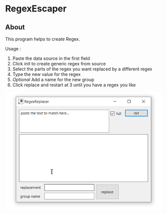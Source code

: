 # RegexEscaper

## About

This program helps to create Regex.

Usage :

1. Paste the data source in the first field
2. Click init to create generic regex from source
3. Select the parts of the regex you want replaced by a different regex
4. Type the new value for the regex
5. _Optional_ Add a name for the new group
6. Click replace and restart at 3 until you have a regex you like

![Demo](demo.gif)
